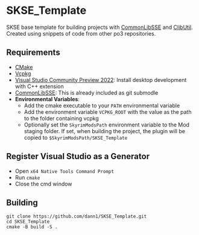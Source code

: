 # SKSE_Template
SKSE base template for building projects with [CommonLibSSE](https://github.com/dann1/CommonLibSSE/tree/dev) and [ClibUtil](https://github.com/powerof3/CLibUtil). Created using snippets of code from other po3 repositories.

## Requirements
* [CMake](https://cmake.org/)
* [Vcpkg](https://github.com/microsoft/vcpkg)
* [Visual Studio Community Preview 2022](https://visualstudio.microsoft.com/): Install desktop development with C++ extension
* [CommonLibSSE](https://github.com/dann1/CommonLibSSE/tree/dev): This is already included as git submodle
* **Environmental Variables**:
  * Add the cmake executable to your `PATH` environmental variable
  * Add the environment variable `VCPKG_ROOT` with the value as the path to the folder containing vcpkg
  * Optionally set the `SkyrimModsPath` environment variable to the Mod staging folder. If set, when building the project, the plugin will be copied to `$SkyrimModsPath/SKSE_Template`

## Register Visual Studio as a Generator
* Open `x64 Native Tools Command Prompt`
* Run `cmake`
* Close the cmd window

## Building
```pwsh
git clone https://github.com/dann1/SKSE_Template.git
cd SKSE_Template
cmake -B build -S .
```
